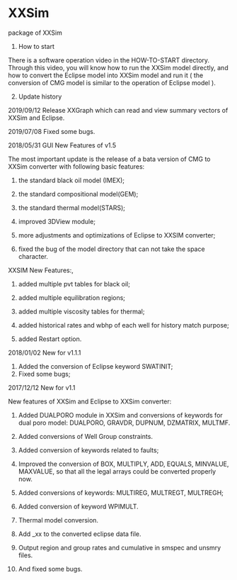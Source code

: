 # XXSim
package of XXSim
1. How to start

There is a software operation video in the HOW-TO-START directory. Through this video, you will know how to run the XXSim model directly, and how to convert the Eclipse model into XXSim model and run it ( the conversion of CMG model is similar to the operation of Eclipse model ).

2. Update history

2019/09/12
Release XXGraph which can read and view summary vectors of XXSim and Eclipse.

2019/07/08
Fixed some bugs.

2018/05/31  GUI New Features of v1.5

The most important update is the release of a bata version of CMG to XXSim converter with following basic features:
  
1) the standard black oil model (IMEX);

2) the standard compositional model(GEM);
 
3) the standard thermal model(STARS);

4) improved 3DView module;
 
5) more adjustments and optimizations of Eclipse to XXSIM converter;
 
6) fixed the bug of the model directory that can not take the space character.
 
XXSIM New Features:,
 
1) added multiple pvt tables for black oil;
 
2) added multiple equilibration regions;
 
3) added multiple viscosity tables for thermal;

4) added historical rates and wbhp of each well for history match purpose;

5) added Restart option.


2018/01/02  New for v1.1.1
1) Added the conversion of Eclipse keyword SWATINIT;
2) Fixed some bugs;

2017/12/12  New for v1.1

New features of XXSim and Eclipse to XXSim converter:

1) Added DUALPORO module in XXSim and conversions of keywords for dual poro model: DUALPORO, GRAVDR, DUPNUM, DZMATRIX, MULTMF.

2) Added conversions of Well Group constraints.

3) Added conversion of keywords related to faults;

4) Improved the conversion of BOX, MULTIPLY, ADD, EQUALS, MINVALUE, MAXVALUE, so that all the legal arrays could be converted properly now.

5) Added conversions of keywords:  MULTIREG, MULTREGT, MULTREGH;

6) Added conversion of keyword WPIMULT.
7) Thermal model conversion.
8) Add _xx to the converted eclipse data file.
9) Output region and group rates and cumulative in smspec and unsmry files.
10) And fixed some bugs.
